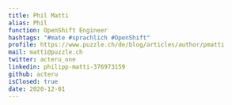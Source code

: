 ```yaml
---
title: Phil Matti
alias: Phil
function: OpenShift Engineer
hashtags: "#mate #sprachlich #OpenShift"
profile: https://www.puzzle.ch/de/blog/articles/author/pmatti
mail: matti@puzzle.ch
twitter: acteru_one
linkedin: philipp-matti-376973159
github: acteru
isClosed: true
date: 2020-12-01
---
```

